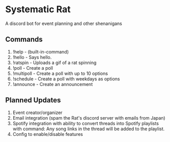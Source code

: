 # Systematic Rat
 A discord bot for event planning and other shenanigans
 
## Commands
 1. !help - (built-in-command)
 2. !hello - Says hello.
 3. !ratspin - Uploads a gif of a rat spinning
 4. !poll - Create a poll
 5. !multipoll - Create a poll with up to 10 options
 6. !schedule - Create a poll with weekdays as options
 7. !announce - Create an announcement
 
## Planned Updates
 1. Event creator/organizer
 2. Email integration (spam the Rat's discord server with emails from Japan)
 3. Spotify integration with ability to convert threads into Spotify playlists with command: Any song links in the thread will be added to the playlist.
 4. Config to enable/disable features
